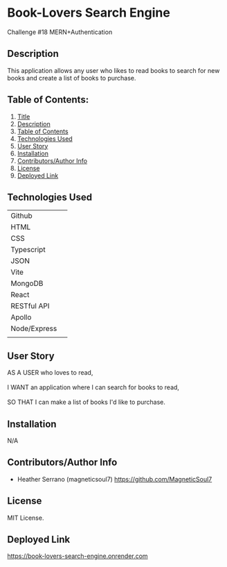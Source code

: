 # Book-Lovers Search Engine

Challenge #18 MERN+Authentication

## Description 

This application allows any user who likes to read books to search for new books and create a list of books to purchase.

## Table of Contents: 

1. [Title](#book-lovers-search-engine) 
2. [Description](#description) 
3. [Table of Contents](#table-of-contents) 
4. [Technologies Used](#technologies-used) 
5. [User Story](#user-story) 
6. [Installation](#installation) 
7. [Contributors/Author Info](#contributorsauthor-info) 
8. [License](#license) 
9. [Deployed Link](#deployed-link) 

## Technologies Used

|                            |  | 
| ------------- |:-------------:| 
| Github                     |  | 
| HTML                       |  |
| CSS                        |  | 
| Typescript                 |  |
| JSON                       |  |   
| Vite                       |  |
| MongoDB				     |  |
| React                      |  |
| RESTful API                |  |
| Apollo                     |  |
| Node/Express               |  |
|                               |

## User Story 

AS A USER who loves to read,
<br>
<br>
I WANT an application where I can search for books to read,
<br>
<br>
SO THAT I can make a list of books I'd like to purchase. 
<br>

## Installation 

N/A

## Contributors/Author Info

* Heather Serrano (magneticsoul7) https://github.com/MagneticSoul7 

## License

MIT License.

## Deployed Link 

https://book-lovers-search-engine.onrender.com  
